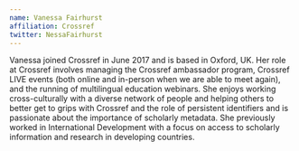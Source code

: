 ```yaml
---
name: Vanessa Fairhurst
affiliation: Crossref
twitter: NessaFairhurst
---
```


Vanessa joined Crossref in June 2017 and is based in Oxford, UK. Her role at Crossref involves managing the Crossref ambassador program, Crossref LIVE events (both online and in-person when we are able to meet again), and the running of multilingual education webinars. She enjoys working cross-culturally with a diverse network of people and helping others to better get to grips with Crossref and the role of persistent identifiers and is passionate about the importance of scholarly metadata. She previously worked in International Development with a focus on access to scholarly information and research in developing countries.
